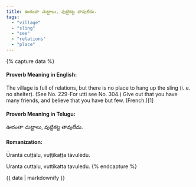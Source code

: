 ```yaml
---
title: ఊరంతా చుట్టాలు, వుట్టికట్ట తావులేదు.
tags:
  - "village"
  - "sling"
  - "see"
  - "relations"
  - "place"
---
```


{% capture data %}
#### Proverb Meaning in English:
The village is full of relations, but there is no place to hang up the sling (i. e. no shelter).
(See No. 229-For utti see No. 304.)
Give out that you have many friends, and believe that you have but few. (French.)[1]

#### Proverb Meaning in Telugu:
ఊరంతా చుట్టాలు, వుట్టికట్ట తావులేదు.

#### Romanization:
Ūrantā cuṭṭālu, vuṭṭikaṭṭa tāvulēdu.

Uranta cuttalu, vuttikatta tavuledu.
{% endcapture %}

{{ data | markdownify }}

